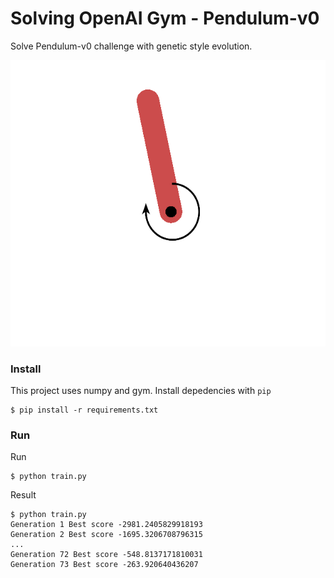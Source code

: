 # Solving OpenAI Gym - Pendulum-v0

Solve Pendulum-v0 challenge with genetic style evolution.

![Pendulum-v0 Challenge](https://raw.githubusercontent.com/mediasia-labs/openai-gym-pendulum-v0/master/screenshot.png)

### Install

This project uses numpy and gym. Install depedencies with `pip`

	$ pip install -r requirements.txt

### Run

Run

	$ python train.py

Result

	$ python train.py
	Generation 1 Best score -2981.2405829918193
	Generation 2 Best score -1695.3206708796315
	...
	Generation 72 Best score -548.8137171810031
	Generation 73 Best score -263.920640436207

